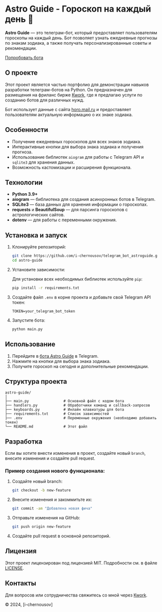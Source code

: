 # Astro Guide - Гороскоп на каждый день 🔭

**Astro Guide** — это телеграм-бот, который предоставляет пользователям гороскопы на каждый день. Бот позволяет узнать ежедневные прогнозы по знакам зодиака, а также получать персонализированные советы и рекомендации.

[Попробовать бота](https://t.me/kwork_open_horoscope_bot)

## О проекте

Этот проект является частью портфолио для демонстрации навыков разработки телеграм-ботов на Python. Он предназначен для размещения на фриланс бирже [Kwork](https://kwork.ru/user/easyslav), где я предлагаю услуги по созданию ботов для различных нужд.

Бот использует данные с сайта [horo.mail.ru](https://horo.mail.ru/) и предоставляет пользователям актуальную информацию о их знаке зодиака.

## Особенности

- Получение ежедневных гороскопов для всех знаков зодиака.
- Интерактивные кнопки для выбора знака зодиака и получения прогноза.
- Использование библиотек `aiogram` для работы с Telegram API и `sqlite3` для хранения данных.
- Возможность кастомизации и расширения функционала.

## Технологии

- **Python 3.9+**
- **aiogram** — библиотека для создания асинхронных ботов в Telegram.
- **SQLite3** — база данных для хранения информации о гороскопах.
- **requests** и **BeautifulSoup** — для парсинга гороскопов с астрологических сайтов.
- **dotenv** — для работы с переменными окружения.

## Установка и запуск

1. Клонируйте репозиторий:

   ```bash
   git clone https://github.com/i-chernousov/telegram_bot_astroguide.git
   cd astro-guide
   ```

2. Установите зависимости:

   Для установки всех необходимых библиотек используйте `pip`:

   ```bash
   pip install -r requirements.txt
   ```

3. Создайте файл `.env` в корне проекта и добавьте свой Telegram API токен:

   ```
   TOKEN=your_telegram_bot_token
   ```

4. Запустите бота:

   ```bash
   python main.py
   ```

## Использование

1. Перейдите в [бота Astro Guide](https://t.me/kwork_open_horoscope_bot) в Telegram.
2. Нажмите на кнопки для выбора знака зодиака.
3. Получите гороскоп на сегодня и дополнительные рекомендации.

## Структура проекта

```
astro-guide/
│
├── main.py                # Основной файл с кодом бота
├── handlers.py            # Обработчики команд и callback-запросов
├── keyboards.py           # Инлайн клавиатуры для бота
├── requirements.txt       # Список зависимостей
├── .env                   # Переменные окружения (необходимо добавить токен)
└── README.md              # Этот файл
```

## Разработка

Если вы хотите внести изменения в проект, создайте новый `branch`, внесите изменения и создайте pull request.

### Пример создания нового функционала:

1. Создайте новый branch:
   
   ```bash
   git checkout -b new-feature
   ```

2. Внесите изменения и закоммитьте их:

   ```bash
   git commit -am "Добавлена новая фича"
   ```

3. Отправьте изменения на GitHub:

   ```bash
   git push origin new-feature
   ```

4. Создайте pull request в основной репозиторий.

## Лицензия

Этот проект лицензирован под лицензией MIT. Подробности см. в файле [LICENSE](LICENSE).

## Контакты

Для вопросов или сотрудничества свяжитесь со мной через [Kwork](https://kwork.ru/user/easyslav).


© 2024, [i-chernousov]


